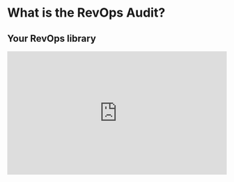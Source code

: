 # What is the RevOps Audit?

## Your RevOps library

<div class="hs-embed-wrapper" style="position: relative; overflow: hidden; width: 100%; height: auto; padding: 0; max-width: 100%px; max-height: 533px; min-width: 256px; display: block; margin: auto;" data-service="airtable" data-responsive="true"><div class="hs-embed-content-wrapper"><div style="position: relative; overflow: hidden; max-width: 100%; padding-bottom: 56.25%; margin: 0px;"><iframe class="airtable-embed" src="https://airtable.com/embed/shrbvUJdIXIAT0POU?backgroundColor=teal&amp;viewControls=on" frameborder="0" onmousewheel width="100%" height="533" style="position: absolute; top: 0px; left: 0px; width: 100%; height: 100%; border: none;"></iframe></div></div></div>